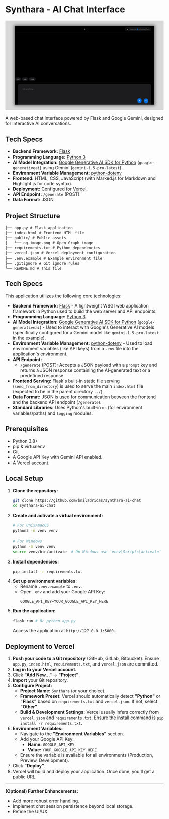 # Synthara - AI Chat Interface

![header](public/og-image.png)

A web-based chat interface powered by Flask and Google Gemini, designed for interactive AI conversations.

## Tech Specs

*   **Backend Framework:** [Flask](https://flask.palletsprojects.com/)
*   **Programming Language:** [Python 3](https://www.python.org/)
*   **AI Model Integration:** [Google Generative AI SDK for Python](https://github.com/google/generative-ai-python) (`google-generativeai`) using Gemini (`gemini-1.5-pro-latest`).
*   **Environment Variable Management:** [python-dotenv](https://github.com/theskumar/python-dotenv)
*   **Frontend:** HTML, CSS, JavaScript (with Marked.js for Markdown and Highlight.js for code syntax).
*   **Deployment:** Configured for [Vercel](https://vercel.com/).
*   **API Endpoint:** `/generate` (POST)
*   **Data Format:** JSON

## Project Structure

```
├── app.py # Flask application
├── index.html # Frontend HTML file
├── public/ # Public assets
│   └── og-image.png # Open Graph image
├── requirements.txt # Python dependencies
├── vercel.json # Vercel deployment configuration
├── .env.example # Example environment file
├── .gitignore # Git ignore rules
└── README.md # This file
```

## Tech Specs

This application utilizes the following core technologies:

*   **Backend Framework:** [Flask](https://flask.palletsprojects.com/) - A lightweight WSGI web application framework in Python used to build the web server and API endpoints.
*   **Programming Language:** [Python 3](https://www.python.org/)
*   **AI Model Integration:** [Google Generative AI SDK for Python](https://github.com/google/generative-ai-python) (`google-generativeai`) - Used to interact with Google's Generative AI models (specifically configured for a Gemini model like `gemini-1.5-pro-latest` in the example).
*   **Environment Variable Management:** [python-dotenv](https://github.com/theskumar/python-dotenv) - Used to load environment variables (like API keys) from a `.env` file into the application's environment.
*   **API Endpoint:**
    *   `/generate` (POST): Accepts a JSON payload with a `prompt` key and returns a JSON response containing the AI-generated text or a predefined response.
*   **Frontend Serving:** Flask's built-in static file serving (`send_from_directory`) is used to serve the main `index.html` file (expected to be in the parent directory `../`).
*   **Data Format:** JSON is used for communication between the frontend and the backend API endpoint (`/generate`).
*   **Standard Libraries:** Uses Python's built-in `os` (for environment variables/paths) and `logging` modules.


## Prerequisites

*   Python 3.8+
*   pip & virtualenv
*   Git
*   A Google API Key with Gemini API enabled.
*   A Vercel account.

## Local Setup

1.  **Clone the repository:**
    ```bash
    git clone https://github.com/bniladridas/synthara-ai-chat
    cd synthara-ai-chat
    ```
2.  **Create and activate a virtual environment:**
    ```bash
    # For Unix/macOS
    python3 -m venv venv

    # For Windows
    python -m venv venv
    source venv/bin/activate  # On Windows use `venv\Scripts\activate`
    ```
3.  **Install dependencies:**
    ```bash
    pip install -r requirements.txt
    ```
4.  **Set up environment variables:**
    *   Rename `.env.example` to `.env`.
    *   Open `.env` and add your Google API Key:
        ```env
        GOOGLE_API_KEY=YOUR_GOOGLE_API_KEY_HERE
        ```
5.  **Run the application:**
    ```bash
    flask run # Or python app.py
    ```
    Access the application at `http://127.0.0.1:5000`.

## Deployment to Vercel

1.  **Push your code to a Git repository** (GitHub, GitLab, Bitbucket). Ensure `app.py`, `index.html`, `requirements.txt`, and `vercel.json` are committed.
2.  **Log in to your Vercel account.**
3.  Click **"Add New..."** -> **"Project"**.
4.  **Import** your Git repository.
5.  **Configure Project:**
    *   **Project Name:** `Synthara` (or your choice).
    *   **Framework Preset:** Vercel should automatically detect **"Python"** or **"Flask"** based on `requirements.txt` and `vercel.json`. If not, select **"Other"**.
    *   **Build & Development Settings:** Vercel usually infers correctly from `vercel.json` and `requirements.txt`. Ensure the install command is `pip install -r requirements.txt`.
6.  **Environment Variables:**
    *   Navigate to the **"Environment Variables"** section.
    *   Add your Google API Key:
        *   **Name:** `GOOGLE_API_KEY`
        *   **Value:** `YOUR_GOOGLE_API_KEY_HERE`
    *   Ensure the variable is available for all environments (Production, Preview, Development).
7.  Click **"Deploy"**.
8.  Vercel will build and deploy your application. Once done, you'll get a public URL.

---

**(Optional) Further Enhancements:**
*   Add more robust error handling.
*   Implement chat session persistence beyond local storage.
*   Refine the UI/UX.
